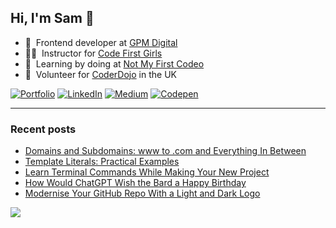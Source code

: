 ## Hi, I'm Sam 👋

<!-- ABOUT ME -->

- 🚜 &nbsp;Frontend developer at [GPM Digital](https://gpm.digital/)
- 👩‍💻 &nbsp;Instructor for [Code First Girls](https://codefirstgirls.com/)
- 🚧 &nbsp;Learning by doing at [Not My First Codeo](https://notmyfirstcodeo.com)
- 🚸 &nbsp;Volunteer for [CoderDojo](https://coderdojo.com/en) in the UK

<!-- SOCIAL -->

[![Portfolio][portfolio-shield]][portfolio-url]
[![LinkedIn][linkedin-shield]][linkedin-url]
[![Medium][medium-shield]][medium-url]
[![Codepen][codepen-shield]][codepen-url]

<!--
Potentials:
[![FreeCodeCamp][freecodecamp-shield]][freecodecamp-url]
[![Twitter][twitter-shield]][twitter-url]
[![YouTube][youtube-shield]][youtube-url]

Less Likely:
[![Dev.to][dev-shield]][dev-url]
[![Ghost][ghost-shield]][ghost-url]
[![Hashnode][hashnode-shield]][hashnode-url]
[![RSS][rss-shield]][rss-url]
[![Substack][substack-shield]][substack-url]
[![Hackernoon][hackernoon-shield]][hackernoon-url]
[![Leetcode][leetcode-shield]][leetcode-url]
[![Hackerrank][hackerrank-shield]][hackerrank-url]
[![Codewars][codewars-shield]][codewars-url]
-->

---

<!-- STATS -->

<!-- ![sf-adams GitHub stats](https://github-readme-stats.vercel.app/api?username=sf-adams&show_icons=true&bg_color=FFD300&title_color=27252A&text_color=27252A&icon_color=27252A&hide_border=true) -->

<!-- BLOG POSTS -->

### Recent posts

<!-- BLOG-POST-LIST:START -->
- [Domains and Subdomains: www to .com and Everything In Between](https://medium.com/@sf-adams/domains-and-subdomains-www-to-com-and-everything-in-between-80ce1cdfe4fc?source=rss-6e1750a58761------2)
- [Template Literals: Practical Examples](https://javascript.plainenglish.io/template-literals-practical-examples-561d03ab9774?source=rss-6e1750a58761------2)
- [Learn Terminal Commands While Making Your New Project](https://medium.com/@sf-adams/learn-terminal-commands-while-making-your-new-project-7bdca7d8e610?source=rss-6e1750a58761------2)
- [How Would ChatGPT Wish the Bard a Happy Birthday](https://medium.com/@sf-adams/how-would-chatgpt-wish-the-bard-a-happy-birthday-ac900979e5b2?source=rss-6e1750a58761------2)
- [Modernise Your GitHub Repo With a Light and Dark Logo](https://medium.com/@sf-adams/modernise-your-github-repo-with-a-light-and-dark-logo-3bc327a57ee6?source=rss-6e1750a58761------2)
<!-- BLOG-POST-LIST:END -->

<!-- footer -->
<div style="align-items:center;">
  <img src="https://capsule-render.vercel.app/api?type=waving&color=FFD300&height=60&section=footer&width=100"/>
</div>

<!-- MARKDOWN LINKS -->

[portfolio-shield]: https://img.shields.io/badge/Portfolio-FFD300?style=for-the-badge&logo=aboutdotme&logoColor=242424
[portfolio-url]: https://sf-adams.com
[linkedin-shield]: https://img.shields.io/badge/LinkedIn-FFD300?style=for-the-badge&logo=linkedin&logoColor=242424
[linkedin-url]: https://linkedin.com/in/sf-adams
[medium-shield]: https://img.shields.io/badge/Medium-FFD300?style=for-the-badge&logo=medium&logoColor=242424
[medium-url]: https://medium.com/@sf-adams
[codepen-shield]: https://img.shields.io/badge/CodePen-FFD300?style=for-the-badge&logo=codepen&logoColor=242424
[codepen-url]: https://codepen.io/sf-adams
[freecodecamp-shield]: https://img.shields.io/badge/Freecodecamp-FFD300.svg?&style=for-the-badge&logo=freecodecamp&logoColor=242424
[freecodecamp-url]: https://forum.freecodecamp.org/u/sf-adams/summary
